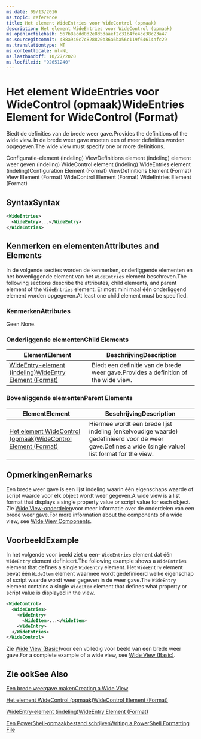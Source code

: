 ```yaml
---
ms.date: 09/13/2016
ms.topic: reference
title: Het element WideEntries voor WideControl (opmaak)
description: Het element WideEntries voor WideControl (opmaak)
ms.openlocfilehash: 567b8acdd0d2e8d5daaef2c31b4fe4ce38c23a47
ms.sourcegitcommit: 488a940c7c828820b36a6ba56c119f64614afc29
ms.translationtype: MT
ms.contentlocale: nl-NL
ms.lasthandoff: 10/27/2020
ms.locfileid: "92651240"
---
```

# <a name="wideentries-element-for-widecontrol-format"></a><span data-ttu-id="d8f0e-103">Het element WideEntries voor WideControl (opmaak)</span><span class="sxs-lookup"><span data-stu-id="d8f0e-103">WideEntries Element for WideControl (Format)</span></span>

<span data-ttu-id="d8f0e-104">Biedt de definities van de brede weer gave.</span><span class="sxs-lookup"><span data-stu-id="d8f0e-104">Provides the definitions of the wide view.</span></span> <span data-ttu-id="d8f0e-105">In de brede weer gave moeten een of meer definities worden opgegeven.</span><span class="sxs-lookup"><span data-stu-id="d8f0e-105">The wide view must specify one or more definitions.</span></span>

<span data-ttu-id="d8f0e-106">Configuratie-element (indeling) ViewDefinitions element (indeling) element weer geven (indeling) WideControl element (indeling) WideEntries element (indeling)</span><span class="sxs-lookup"><span data-stu-id="d8f0e-106">Configuration Element (Format) ViewDefinitions Element (Format) View Element (Format) WideControl Element (Format) WideEntries Element (Format)</span></span>

## <a name="syntax"></a><span data-ttu-id="d8f0e-107">Syntax</span><span class="sxs-lookup"><span data-stu-id="d8f0e-107">Syntax</span></span>

```xml
<WideEntries>
  <WideEntry>...</WideEntry>
</WideEntries>

```

## <a name="attributes-and-elements"></a><span data-ttu-id="d8f0e-108">Kenmerken en elementen</span><span class="sxs-lookup"><span data-stu-id="d8f0e-108">Attributes and Elements</span></span>

<span data-ttu-id="d8f0e-109">In de volgende secties worden de kenmerken, onderliggende elementen en het bovenliggende element van het `WideEntries` element beschreven.</span><span class="sxs-lookup"><span data-stu-id="d8f0e-109">The following sections describe the attributes, child elements, and parent element of the `WideEntries` element.</span></span> <span data-ttu-id="d8f0e-110">Er moet mini maal één onderliggend element worden opgegeven.</span><span class="sxs-lookup"><span data-stu-id="d8f0e-110">At least one child element must be specified.</span></span>

### <a name="attributes"></a><span data-ttu-id="d8f0e-111">Kenmerken</span><span class="sxs-lookup"><span data-stu-id="d8f0e-111">Attributes</span></span>

<span data-ttu-id="d8f0e-112">Geen.</span><span class="sxs-lookup"><span data-stu-id="d8f0e-112">None.</span></span>

### <a name="child-elements"></a><span data-ttu-id="d8f0e-113">Onderliggende elementen</span><span class="sxs-lookup"><span data-stu-id="d8f0e-113">Child Elements</span></span>

|<span data-ttu-id="d8f0e-114">Element</span><span class="sxs-lookup"><span data-stu-id="d8f0e-114">Element</span></span>|<span data-ttu-id="d8f0e-115">Beschrijving</span><span class="sxs-lookup"><span data-stu-id="d8f0e-115">Description</span></span>|
|-------------|-----------------|
|[<span data-ttu-id="d8f0e-116">WideEntry-element (indeling)</span><span class="sxs-lookup"><span data-stu-id="d8f0e-116">WideEntry Element (Format)</span></span>](./wideentry-element-for-widecontrol-format.md)|<span data-ttu-id="d8f0e-117">Biedt een definitie van de brede weer gave.</span><span class="sxs-lookup"><span data-stu-id="d8f0e-117">Provides a definition of the wide view.</span></span>|

### <a name="parent-elements"></a><span data-ttu-id="d8f0e-118">Bovenliggende elementen</span><span class="sxs-lookup"><span data-stu-id="d8f0e-118">Parent Elements</span></span>

|<span data-ttu-id="d8f0e-119">Element</span><span class="sxs-lookup"><span data-stu-id="d8f0e-119">Element</span></span>|<span data-ttu-id="d8f0e-120">Beschrijving</span><span class="sxs-lookup"><span data-stu-id="d8f0e-120">Description</span></span>|
|-------------|-----------------|
|[<span data-ttu-id="d8f0e-121">Het element WideControl (opmaak)</span><span class="sxs-lookup"><span data-stu-id="d8f0e-121">WideControl Element (Format)</span></span>](./widecontrol-element-format.md)|<span data-ttu-id="d8f0e-122">Hiermee wordt een brede lijst indeling (enkelvoudige waarde) gedefinieerd voor de weer gave.</span><span class="sxs-lookup"><span data-stu-id="d8f0e-122">Defines a wide (single value) list format for the view.</span></span>|

## <a name="remarks"></a><span data-ttu-id="d8f0e-123">Opmerkingen</span><span class="sxs-lookup"><span data-stu-id="d8f0e-123">Remarks</span></span>

<span data-ttu-id="d8f0e-124">Een brede weer gave is een lijst indeling waarin één eigenschaps waarde of script waarde voor elk object wordt weer gegeven.</span><span class="sxs-lookup"><span data-stu-id="d8f0e-124">A wide view is a list format that displays a single property value or script value for each object.</span></span> <span data-ttu-id="d8f0e-125">Zie [Wide View-onderdelen](./creating-a-wide-view.md)voor meer informatie over de onderdelen van een brede weer gave.</span><span class="sxs-lookup"><span data-stu-id="d8f0e-125">For more information about the components of a wide view, see [Wide View Components](./creating-a-wide-view.md).</span></span>

## <a name="example"></a><span data-ttu-id="d8f0e-126">Voorbeeld</span><span class="sxs-lookup"><span data-stu-id="d8f0e-126">Example</span></span>

<span data-ttu-id="d8f0e-127">In het volgende voor beeld ziet u een- `WideEntries` element dat één `WideEntry` element definieert.</span><span class="sxs-lookup"><span data-stu-id="d8f0e-127">The following example shows a `WideEntries` element that defines a single `WideEntry` element.</span></span> <span data-ttu-id="d8f0e-128">Het `WideEntry` element bevat één `WideItem` element waarmee wordt gedefinieerd welke eigenschap of script waarde wordt weer gegeven in de weer gave.</span><span class="sxs-lookup"><span data-stu-id="d8f0e-128">The `WideEntry` element contains a single `WideItem` element that defines what property or script value is displayed in the view.</span></span>

```xml
<WideControl>
  <WideEntries>
    <WideEntry>
      <WideItem>...</WideItem>
    <WideEntry>
  </WideEntries>
</WideControl>
```

<span data-ttu-id="d8f0e-129">Zie [Wide View (Basic)](./wide-view-basic.md)voor een volledig voor beeld van een brede weer gave.</span><span class="sxs-lookup"><span data-stu-id="d8f0e-129">For a complete example of a wide view, see [Wide View (Basic)](./wide-view-basic.md).</span></span>

## <a name="see-also"></a><span data-ttu-id="d8f0e-130">Zie ook</span><span class="sxs-lookup"><span data-stu-id="d8f0e-130">See Also</span></span>

[<span data-ttu-id="d8f0e-131">Een brede weergave maken</span><span class="sxs-lookup"><span data-stu-id="d8f0e-131">Creating a Wide View</span></span>](./creating-a-wide-view.md)

[<span data-ttu-id="d8f0e-132">Het element WideControl (opmaak)</span><span class="sxs-lookup"><span data-stu-id="d8f0e-132">WideControl Element (Format)</span></span>](./widecontrol-element-format.md)

[<span data-ttu-id="d8f0e-133">WideEntry-element (indeling)</span><span class="sxs-lookup"><span data-stu-id="d8f0e-133">WideEntry Element (Format)</span></span>](./wideentry-element-for-widecontrol-format.md)

[<span data-ttu-id="d8f0e-134">Een PowerShell-opmaakbestand schrijven</span><span class="sxs-lookup"><span data-stu-id="d8f0e-134">Writing a PowerShell Formatting File</span></span>](./writing-a-powershell-formatting-file.md)
